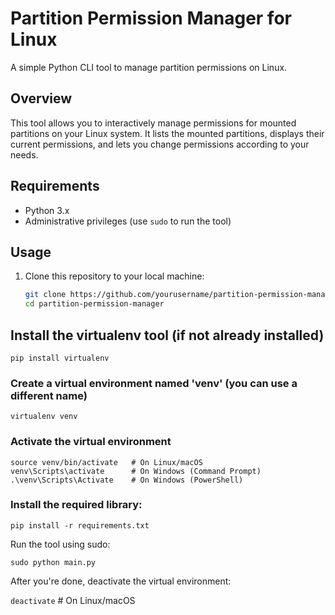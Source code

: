 # Partition Permission Manager for Linux

A simple Python CLI tool to manage partition permissions on Linux.

## Overview

This tool allows you to interactively manage permissions for mounted partitions on your Linux system. It lists the mounted partitions, displays their current permissions, and lets you change permissions according to your needs.

## Requirements

- Python 3.x
- Administrative privileges (use `sudo` to run the tool)

## Usage

1. Clone this repository to your local machine:

   ```bash
   git clone https://github.com/yourusername/partition-permission-manager.git
   cd partition-permission-manager


## Install the virtualenv tool (if not already installed)
```pip install virtualenv```

### Create a virtual environment named 'venv' (you can use a different name)
```virtualenv venv```

### Activate the virtual environment
```
source venv/bin/activate   # On Linux/macOS
venv\Scripts\activate      # On Windows (Command Prompt)
.\venv\Scripts\Activate    # On Windows (PowerShell)
```


### Install the required library:

```pip install -r requirements.txt```

Run the tool using sudo:

```sudo python main.py```

After you're done, deactivate the virtual environment:


```deactivate```   # On Linux/macOS
